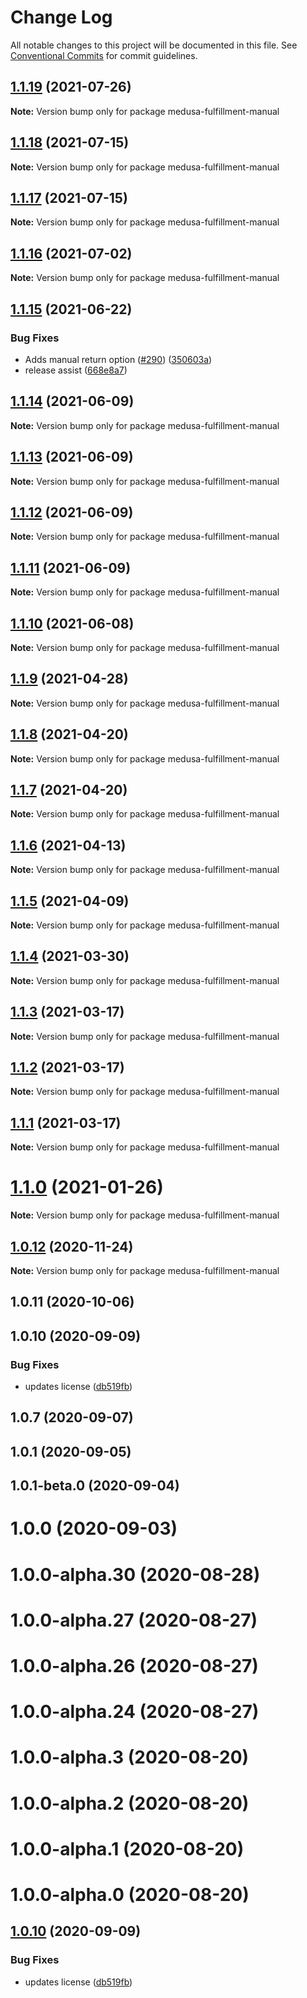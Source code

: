 # Change Log

All notable changes to this project will be documented in this file.
See [Conventional Commits](https://conventionalcommits.org) for commit guidelines.

## [1.1.19](https://github.com/medusajs/medusa/compare/medusa-fulfillment-manual@1.1.18...medusa-fulfillment-manual@1.1.19) (2021-07-26)

**Note:** Version bump only for package medusa-fulfillment-manual





## [1.1.18](https://github.com/medusajs/medusa/compare/medusa-fulfillment-manual@1.1.16...medusa-fulfillment-manual@1.1.18) (2021-07-15)

**Note:** Version bump only for package medusa-fulfillment-manual





## [1.1.17](https://github.com/medusajs/medusa/compare/medusa-fulfillment-manual@1.1.16...medusa-fulfillment-manual@1.1.17) (2021-07-15)

**Note:** Version bump only for package medusa-fulfillment-manual





## [1.1.16](https://github.com/medusajs/medusa/compare/medusa-fulfillment-manual@1.1.15...medusa-fulfillment-manual@1.1.16) (2021-07-02)

**Note:** Version bump only for package medusa-fulfillment-manual





## [1.1.15](https://github.com/medusajs/medusa/compare/medusa-fulfillment-manual@1.1.14...medusa-fulfillment-manual@1.1.15) (2021-06-22)


### Bug Fixes

* Adds manual return option ([#290](https://github.com/medusajs/medusa/issues/290)) ([350603a](https://github.com/medusajs/medusa/commit/350603ac579027bd96d6855b9a78750a46d857a3))
* release assist ([668e8a7](https://github.com/medusajs/medusa/commit/668e8a740200847fc2a41c91d2979097f1392532))





## [1.1.14](https://github.com/medusajs/medusa/compare/medusa-fulfillment-manual@1.1.13...medusa-fulfillment-manual@1.1.14) (2021-06-09)

**Note:** Version bump only for package medusa-fulfillment-manual





## [1.1.13](https://github.com/medusajs/medusa/compare/medusa-fulfillment-manual@1.1.12...medusa-fulfillment-manual@1.1.13) (2021-06-09)

**Note:** Version bump only for package medusa-fulfillment-manual





## [1.1.12](https://github.com/medusajs/medusa/compare/medusa-fulfillment-manual@1.1.11...medusa-fulfillment-manual@1.1.12) (2021-06-09)

**Note:** Version bump only for package medusa-fulfillment-manual





## [1.1.11](https://github.com/medusajs/medusa/compare/medusa-fulfillment-manual@1.1.10...medusa-fulfillment-manual@1.1.11) (2021-06-09)

**Note:** Version bump only for package medusa-fulfillment-manual





## [1.1.10](https://github.com/medusajs/medusa/compare/medusa-fulfillment-manual@1.1.9...medusa-fulfillment-manual@1.1.10) (2021-06-08)

**Note:** Version bump only for package medusa-fulfillment-manual





## [1.1.9](https://github.com/medusajs/medusa/compare/medusa-fulfillment-manual@1.1.6...medusa-fulfillment-manual@1.1.9) (2021-04-28)

**Note:** Version bump only for package medusa-fulfillment-manual





## [1.1.8](https://github.com/medusajs/medusa/compare/medusa-fulfillment-manual@1.1.7...medusa-fulfillment-manual@1.1.8) (2021-04-20)

**Note:** Version bump only for package medusa-fulfillment-manual





## [1.1.7](https://github.com/medusajs/medusa/compare/medusa-fulfillment-manual@1.1.6...medusa-fulfillment-manual@1.1.7) (2021-04-20)

**Note:** Version bump only for package medusa-fulfillment-manual





## [1.1.6](https://github.com/medusajs/medusa/compare/medusa-fulfillment-manual@1.1.5...medusa-fulfillment-manual@1.1.6) (2021-04-13)

**Note:** Version bump only for package medusa-fulfillment-manual





## [1.1.5](https://github.com/medusajs/medusa/compare/medusa-fulfillment-manual@1.1.4...medusa-fulfillment-manual@1.1.5) (2021-04-09)

**Note:** Version bump only for package medusa-fulfillment-manual





## [1.1.4](https://github.com/medusajs/medusa/compare/medusa-fulfillment-manual@1.1.3...medusa-fulfillment-manual@1.1.4) (2021-03-30)

**Note:** Version bump only for package medusa-fulfillment-manual





## [1.1.3](https://github.com/medusajs/medusa/compare/medusa-fulfillment-manual@1.1.2...medusa-fulfillment-manual@1.1.3) (2021-03-17)

**Note:** Version bump only for package medusa-fulfillment-manual





## [1.1.2](https://github.com/medusajs/medusa/compare/medusa-fulfillment-manual@1.1.0...medusa-fulfillment-manual@1.1.2) (2021-03-17)

**Note:** Version bump only for package medusa-fulfillment-manual





## [1.1.1](https://github.com/medusajs/medusa/compare/medusa-fulfillment-manual@1.1.0...medusa-fulfillment-manual@1.1.1) (2021-03-17)

**Note:** Version bump only for package medusa-fulfillment-manual





# [1.1.0](https://github.com/medusajs/medusa/compare/medusa-fulfillment-manual@1.0.12...medusa-fulfillment-manual@1.1.0) (2021-01-26)

**Note:** Version bump only for package medusa-fulfillment-manual





## [1.0.12](https://github.com/medusajs/medusa/compare/medusa-fulfillment-manual@1.0.11...medusa-fulfillment-manual@1.0.12) (2020-11-24)

**Note:** Version bump only for package medusa-fulfillment-manual





## 1.0.11 (2020-10-06)



## 1.0.10 (2020-09-09)


### Bug Fixes

* updates license ([db519fb](https://github.com/medusajs/medusa/commit/db519fbaa6f8ad02c19cbecba5d4f28ba1ee81aa))



## 1.0.7 (2020-09-07)



## 1.0.1 (2020-09-05)



## 1.0.1-beta.0 (2020-09-04)



# 1.0.0 (2020-09-03)



# 1.0.0-alpha.30 (2020-08-28)



# 1.0.0-alpha.27 (2020-08-27)



# 1.0.0-alpha.26 (2020-08-27)



# 1.0.0-alpha.24 (2020-08-27)



# 1.0.0-alpha.3 (2020-08-20)



# 1.0.0-alpha.2 (2020-08-20)



# 1.0.0-alpha.1 (2020-08-20)



# 1.0.0-alpha.0 (2020-08-20)





## [1.0.10](https://github.com/medusajs/medusa/compare/v1.0.9...v1.0.10) (2020-09-09)


### Bug Fixes

* updates license ([db519fb](https://github.com/medusajs/medusa/commit/db519fbaa6f8ad02c19cbecba5d4f28ba1ee81aa))
